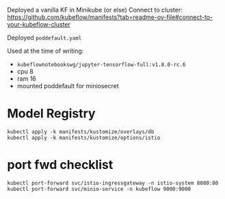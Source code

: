 Deployed a vanilla KF in Minikube (or else)
Connect to cluster: https://github.com/kubeflow/manifests?tab=readme-ov-file#connect-to-your-kubeflow-cluster

Deployed `poddefault.yaml`

Used at the time of writing:
- `kubeflownotebookswg/jupyter-tensorflow-full:v1.8.0-rc.6`
- cpu 8
- ram 16
- mounted poddefault for miniosecret

# Model Registry
```
kubectl apply -k manifests/kustomize/overlays/db
kubectl apply -k manifests/kustomize/options/istio
```

# port fwd checklist
```
kubectl port-forward svc/istio-ingressgateway -n istio-system 8080:80
kubectl port-forward svc/minio-service -n kubeflow 9000:9000
```
